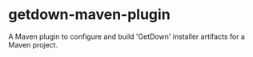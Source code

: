 getdown-maven-plugin
====================

A Maven plugin to configure and build 'GetDown' installer artifacts for a Maven project.
